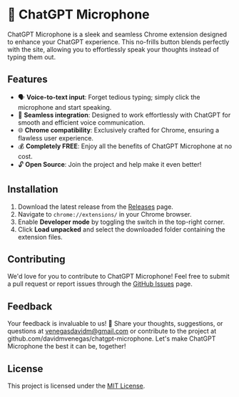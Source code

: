 # 🎤 ChatGPT Microphone

ChatGPT Microphone is a sleek and seamless Chrome extension designed to enhance your ChatGPT experience. This no-frills button blends perfectly with the site, allowing you to effortlessly speak your thoughts instead of typing them out.

## Features

- 🗣️ **Voice-to-text input**: Forget tedious typing; simply click the microphone and start speaking.
- 💬 **Seamless integration**: Designed to work effortlessly with ChatGPT for smooth and efficient voice communication.
- 🌐 **Chrome compatibility**: Exclusively crafted for Chrome, ensuring a flawless user experience.
- 💰 **Completely FREE**: Enjoy all the benefits of ChatGPT Microphone at no cost.
- 🔓 **Open Source**: Join the project and help make it even better!

## Installation

1. Download the latest release from the [Releases](https://github.com/davidmvenegas/chatgpt-microphone/releases) page.
2. Navigate to `chrome://extensions/` in your Chrome browser.
3. Enable **Developer mode** by toggling the switch in the top-right corner.
4. Click **Load unpacked** and select the downloaded folder containing the extension files.

## Contributing

We'd love for you to contribute to ChatGPT Microphone! Feel free to submit a pull request or report issues through the [GitHub Issues](https://github.com/davidmvenegas/chatgpt-microphone/issues) page.

## Feedback

Your feedback is invaluable to us! 💌 Share your thoughts, suggestions, or questions at venegasdavidm@gmail.com or contribute to the project at github.com/davidmvenegas/chatgpt-microphone. Let's make ChatGPT Microphone the best it can be, together!

## License

This project is licensed under the [MIT License](LICENSE).
